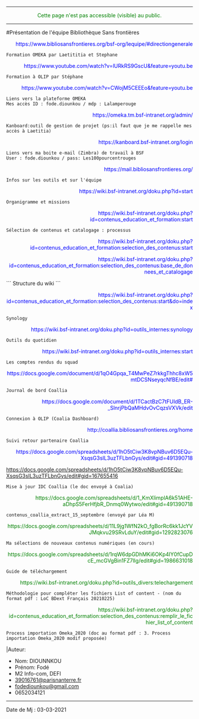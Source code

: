 -----------------------------------------------------------------------------
<p style='color:GREEN' align='center'>
Cette page n'est pas accessible (visible) au public.
</p>

-----------------------------------------------------------------------------

#Présentation de l'équipe Bibliothèque Sans frontières

<p style='color:blue' align='right'>
https://www.bibliosansfrontieres.org/bsf-org/lequipe/#directiongenerale
</p>

```
Formation OMEKA par Laetititia et Stephane 
```
<p style='color:blue' align='right'>
https://www.youtube.com/watch?v=lURkRS9GscU&feature=youtu.be
</p>

```
Formation à OLIP par Stéphane
```
<p style='color:blue' align='right'>
https://www.youtube.com/watch?v=CWojM5CEEEo&feature=youtu.be
</p>

```
Liens vers la plateforme OMEKA
Mes accès ID : fode.diounkou / mdp : Lalamperouge
```
<p style='color:blue' align='right'>
 https://omeka.tm.bsf-intranet.org/admin/
 </p>
 
 ```
 Kanboard:outil de gestion de projet (ps:il faut que je me rappelle mes accès à Laetitia)
 ```
<p style='color:blue' align='right'>
https://kanboard.bsf-intranet.org/login
 </p>

```
Liens vers ma boite e-mail (Zimbra) de travail à BSF
User : fode.diounkou / pass: Les100pourcentrouges
```
<p style='color:blue' align='right'>
https://mail.bibliosansfrontieres.org/
 </p>

```
Infos sur les outils et sur l'équipe 
```
<p style='color:blue' align='right'>
https://wiki.bsf-intranet.org/doku.php?id=start 
</p>

```
Organigramme et missions
```
<p style='color:blue' align='right'>
https://wiki.bsf-intranet.org/doku.php?id=contenus_education_et_formation:start
</p>

```
Sélection de contenus et catalogage : processus
```
<p style='color:blue' align='right'>
 https://wiki.bsf-intranet.org/doku.php?id=contenus_education_et_formation:selection_des_contenus:start
</p>
<p style='color:blue' align='right'>
https://wiki.bsf-intranet.org/doku.php?id=contenus_education_et_formation:selection_des_contenus:base_de_donnees_et_catalogage
</p>
```
Structure du wiki
```
<p style='color:blue' align='right'>
https://wiki.bsf-intranet.org/doku.php?id=contenus_education_et_formation:selection_des_contenus:start&do=index
</p>

```
Synology
```
<p style='color:blue' align='right'>
https://wiki.bsf-intranet.org/doku.php?id=outils_internes:synology
</p>

```
Outils du quotidien
```
<p style='color:blue' align='right'>
https://wiki.bsf-intranet.org/doku.php?id=outils_internes:start
</p>

```
Les comptes rendus du squad
```
<p style='color:blue' align='right'>
https://docs.google.com/document/d/1qO4Gpqa_T4MwPeZ7rkkgThhc8xW5mtDCSNseyqcNfBE/edit#
</p>

```
Journal de bord Coallia
```
<p style='color:blue' align='right'>
https://docs.google.com/document/d/1TCactBzC7tFUIdB_ER-_SlnrjPbQaMHdvOvCqzsVXVk/edit
</p>

```
Connexion à OLIP (Coalia Dashboard)
```
<p style='color:blue' align='right'>
http://coallia.bibliosansfrontieres.org/home
</p>

```
Suivi retour partenaire Coallia
```
<p style='color:blue' align='right'>
https://docs.google.com/spreadsheets/d/1hO5tCiw3K8vpNBuv6D5EQu-XsqsG3sIL3uzTFLbnGys/edit#gid=491390718
 
https://docs.google.com/spreadsheets/d/1hO5tCiw3K8vpNBuv6D5EQu-XsqsG3sIL3uzTFLbnGys/edit#gid=167655416
</p>

```
Mise à jour IDC Coallia (le doc envoyé à Coalia)
```
<p style='color:green' align='right'>
https://docs.google.com/spreadsheets/d/1_KmXlimplA6k51AHE-aDhpS5FerHfjbR_Dnmq0Wytwo/edit#gid=491390718
</p>

```
contenus_coallia_extract_15_septembre (envoyé par Léa M)
```
<p style='color:green' align='right'>
https://docs.google.com/spreadsheets/d/11L9jg1WfN2kO_fgBorRc6kk1JcYVJMqkvu29SRvLduY/edit#gid=1292823076
</p>

```
Ma sélections de nouveaux contenus numériques (en cours)
```
<p style='color:green' align='right'>
https://docs.google.com/spreadsheets/d/1rqW6dpGDhMKi6OKp4IY0fCupDcE_mcGVgBin1FZ7lIg/edit#gid=1986631018
</p>

```
Guide de téléchargement
```
<p style='color:green' align='right'>
https://wiki.bsf-intranet.org/doku.php?id=outils_divers:telechargement
 </p>
 
```
Méthodologie pour compléter les fichiers List of content - (nom du format pdf : LoC BDext Français 20210225)
```
<p style='color:green' align='right'>
https://wiki.bsf-intranet.org/doku.php?id=contenus_education_et_formation:selection_des_contenus:remplir_le_fichier_list_of_content
 </p>
 
```
Process importation Omeka_2020 (doc au format pdf : 3. Process importation Omeka_2020 modif proposée)
```

|Auteur:
  - Nom: DIOUNNKOU
  - Prénom: Fodé
  - M2 Info-com, DEFI
  - 39016761@parisnanterre.fr
  - fodediounkou@gmail.com
  - 0652034121
  
-----------------
Date de Mj : 03-03-2021



